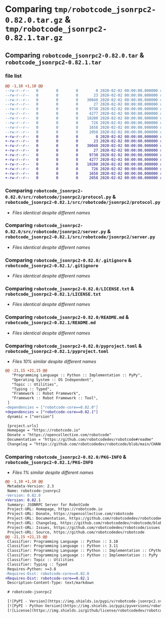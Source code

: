 # Comparing `tmp/robotcode_jsonrpc2-0.82.0.tar.gz` & `tmp/robotcode_jsonrpc2-0.82.1.tar.gz`

## Comparing `robotcode_jsonrpc2-0.82.0.tar` & `robotcode_jsonrpc2-0.82.1.tar`

### file list

```diff
@@ -1,10 +1,10 @@
--rw-r--r--   0        0        0        0 2020-02-02 00:00:00.000000 robotcode_jsonrpc2-0.82.0/src/robotcode/jsonrpc2/__init__.py
--rw-r--r--   0        0        0       23 2020-02-02 00:00:00.000000 robotcode_jsonrpc2-0.82.0/src/robotcode/jsonrpc2/__version__.py
--rw-r--r--   0        0        0    30048 2020-02-02 00:00:00.000000 robotcode_jsonrpc2-0.82.0/src/robotcode/jsonrpc2/protocol.py
--rw-r--r--   0        0        0       27 2020-02-02 00:00:00.000000 robotcode_jsonrpc2-0.82.0/src/robotcode/jsonrpc2/py.typed
--rw-r--r--   0        0        0     9730 2020-02-02 00:00:00.000000 robotcode_jsonrpc2-0.82.0/src/robotcode/jsonrpc2/server.py
--rw-r--r--   0        0        0     4277 2020-02-02 00:00:00.000000 robotcode_jsonrpc2-0.82.0/.gitignore
--rw-r--r--   0        0        0    10280 2020-02-02 00:00:00.000000 robotcode_jsonrpc2-0.82.0/LICENSE.txt
--rw-r--r--   0        0        0      726 2020-02-02 00:00:00.000000 robotcode_jsonrpc2-0.82.0/README.md
--rw-r--r--   0        0        0     1658 2020-02-02 00:00:00.000000 robotcode_jsonrpc2-0.82.0/pyproject.toml
--rw-r--r--   0        0        0     2058 2020-02-02 00:00:00.000000 robotcode_jsonrpc2-0.82.0/PKG-INFO
+-rw-r--r--   0        0        0        0 2020-02-02 00:00:00.000000 robotcode_jsonrpc2-0.82.1/src/robotcode/jsonrpc2/__init__.py
+-rw-r--r--   0        0        0       23 2020-02-02 00:00:00.000000 robotcode_jsonrpc2-0.82.1/src/robotcode/jsonrpc2/__version__.py
+-rw-r--r--   0        0        0    30048 2020-02-02 00:00:00.000000 robotcode_jsonrpc2-0.82.1/src/robotcode/jsonrpc2/protocol.py
+-rw-r--r--   0        0        0       27 2020-02-02 00:00:00.000000 robotcode_jsonrpc2-0.82.1/src/robotcode/jsonrpc2/py.typed
+-rw-r--r--   0        0        0     9730 2020-02-02 00:00:00.000000 robotcode_jsonrpc2-0.82.1/src/robotcode/jsonrpc2/server.py
+-rw-r--r--   0        0        0     4277 2020-02-02 00:00:00.000000 robotcode_jsonrpc2-0.82.1/.gitignore
+-rw-r--r--   0        0        0    10280 2020-02-02 00:00:00.000000 robotcode_jsonrpc2-0.82.1/LICENSE.txt
+-rw-r--r--   0        0        0      726 2020-02-02 00:00:00.000000 robotcode_jsonrpc2-0.82.1/README.md
+-rw-r--r--   0        0        0     1658 2020-02-02 00:00:00.000000 robotcode_jsonrpc2-0.82.1/pyproject.toml
+-rw-r--r--   0        0        0     2058 2020-02-02 00:00:00.000000 robotcode_jsonrpc2-0.82.1/PKG-INFO
```

### Comparing `robotcode_jsonrpc2-0.82.0/src/robotcode/jsonrpc2/protocol.py` & `robotcode_jsonrpc2-0.82.1/src/robotcode/jsonrpc2/protocol.py`

 * *Files identical despite different names*

### Comparing `robotcode_jsonrpc2-0.82.0/src/robotcode/jsonrpc2/server.py` & `robotcode_jsonrpc2-0.82.1/src/robotcode/jsonrpc2/server.py`

 * *Files identical despite different names*

### Comparing `robotcode_jsonrpc2-0.82.0/.gitignore` & `robotcode_jsonrpc2-0.82.1/.gitignore`

 * *Files identical despite different names*

### Comparing `robotcode_jsonrpc2-0.82.0/LICENSE.txt` & `robotcode_jsonrpc2-0.82.1/LICENSE.txt`

 * *Files identical despite different names*

### Comparing `robotcode_jsonrpc2-0.82.0/README.md` & `robotcode_jsonrpc2-0.82.1/README.md`

 * *Files identical despite different names*

### Comparing `robotcode_jsonrpc2-0.82.0/pyproject.toml` & `robotcode_jsonrpc2-0.82.1/pyproject.toml`

 * *Files 10% similar despite different names*

```diff
@@ -21,15 +21,15 @@
   "Programming Language :: Python :: Implementation :: PyPy",
   "Operating System :: OS Independent",
   "Topic :: Utilities",
   "Typing :: Typed",
   "Framework :: Robot Framework",
   "Framework :: Robot Framework :: Tool",
 ]
-dependencies = ["robotcode-core==0.82.0"]
+dependencies = ["robotcode-core==0.82.1"]
 dynamic = ["version"]
 
 [project.urls]
 Homepage = "https://robotcode.io"
 Donate = "https://opencollective.com/robotcode"
 Documentation = "https://github.com/robotcodedev/robotcode#readme"
 Changelog = "https://github.com/robotcodedev/robotcode/blob/main/CHANGELOG.md"
```

### Comparing `robotcode_jsonrpc2-0.82.0/PKG-INFO` & `robotcode_jsonrpc2-0.82.1/PKG-INFO`

 * *Files 1% similar despite different names*

```diff
@@ -1,10 +1,10 @@
 Metadata-Version: 2.3
 Name: robotcode-jsonrpc2
-Version: 0.82.0
+Version: 0.82.1
 Summary: JSONRPC Server for RobotCode
 Project-URL: Homepage, https://robotcode.io
 Project-URL: Donate, https://opencollective.com/robotcode
 Project-URL: Documentation, https://github.com/robotcodedev/robotcode#readme
 Project-URL: Changelog, https://github.com/robotcodedev/robotcode/blob/main/CHANGELOG.md
 Project-URL: Issues, https://github.com/robotcodedev/robotcode/issues
 Project-URL: Source, https://github.com/robotcodedev/robotcode
@@ -21,15 +21,15 @@
 Classifier: Programming Language :: Python :: 3.10
 Classifier: Programming Language :: Python :: 3.11
 Classifier: Programming Language :: Python :: Implementation :: CPython
 Classifier: Programming Language :: Python :: Implementation :: PyPy
 Classifier: Topic :: Utilities
 Classifier: Typing :: Typed
 Requires-Python: >=3.8
-Requires-Dist: robotcode-core==0.82.0
+Requires-Dist: robotcode-core==0.82.1
 Description-Content-Type: text/markdown
 
 # robotcode-jsonrpc2
 
 [![PyPI - Version](https://img.shields.io/pypi/v/robotcode-jsonrpc2.svg)](https://pypi.org/project/robotcode-jsonrpc2)
 [![PyPI - Python Version](https://img.shields.io/pypi/pyversions/robotcode-jsonrpc2.svg)](https://pypi.org/project/robotcode-jsonrpc2)
 [![License](https://img.shields.io/github/license/robotcodedev/robotcode?style=flat&logo=apache)](https://github.com/robotcodedev/robotcode/blob/master/LICENSE.txt)
```

